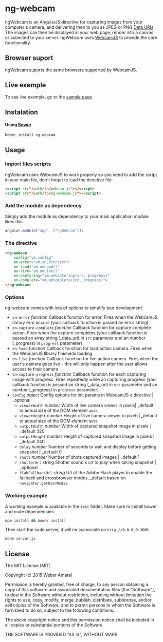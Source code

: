 # ng-webcam

ngWebcam is an AngularJS directive for capturing images from your computer's camera, and delivering then to you as JPEG 
 or PNG [Data URIs](https://en.wikipedia.org/wiki/Data_URI_scheme). The images can then be displayed in your web page, render 
 into a canvas or submited to your server. ngWebcam uses [WebcamJS](https://github.com/jhuckaby/webcamjs) to provide the 
 core functionality.
 
## Browser suport
 
ngWebcam suports the same browsers supported by WebcamJS. 


## Live exemple

To see live exemple, go to the [sample page](http://www.google.com)

## Instalation

#### Using [Bower](http://bower.io)

```bash
bower install ng-webcam
```

## Usage

### Import files scripts

ngWebcam uses WebcamJS to work properly so you need to add the script in your main file, don't forget to load the directive file:

```html
<script src"/path/to/webcam.js"></script>
<script src"/path/to/ng-webcam.js"></script>
```

### Add the module as dependency

Simply add the module as dependency to your main application module likes this:
```javascript
angular.module("app", ["ngWebcam"]);
```

### The directive

```html
<ng-webcam 
    config="vm.config"
    on-error="vm.onError(err)"
    on-load="vm.onLoad()"
    on-live="vm.onLive()"
    on-capturing="vm.onCapturing(src, progress)"
    on-complete="vm.onComplete(src, progress)">
</ng-webcam>
```

### Options

ng-webcam comes with lots of options to simplify tour development:

* `on-error` _function_ Callback function for error. Fires when the WebcamJS library erro occurs 
(your callback function is passed an error string)
* `on-capture-complete` _function_ Callback function for capture complete action. Fires when the capture completes
(your callback function is passed an array string (_data_uri) in `src` parameter and an number (_progress) in `progress` 
parameter)
* `on-load` _function_ Callback function for load action camera. Fires when the WebcamJS library finisheds loading
* `on-live` _function_ Callback function for live action camera. Fires when the user's camera goes live - this will only
happen after the user allows access to their camera
* `on-capture-progress` _function_ Callback function for each capturing image with progress. Fires repeatedly while an capturing
progress (your callback function is passed an string (_data_uri) in `src` parameter and an number (_progress) in `progress`
parameter)
* `config` _object_ Config options for init params in WebcamJS e directive | _optional
    - `viewerWidth` _number_ Width of live camera viewer in pixels| _default to actual size of the DOM element `auto`
    - `viewerHeight` _number_ Height of live camera viewer in pixels| _default to actual size of the DOM element `auto`
    - `outputWidth` _number_ Width of captured snapshot image in pixels | _default 320
    - `outputHeight` _number_ Height of captured snapshot image in pixels | _default 240
    - `delay` _number_ Number of seconds to wait and display before getting snapshot | _default 0
    - `shots` _number_ Number of shots captured images | _default 1
    - `shutterUrl` _string_ Shutter sound's url to play when taking snapshot | _optional
    - `flahFallbackUrl` _string_ Url of the Adobe Flash player to enable the fallback and crossbrowser modes, _default based on `navigator.getUserMedia`

### Working example

A working example is available in the `test` folder. Make sure to install bower and node dependencies:

```bash
npm install && bower install
```

Then start the node server, it will ne accessible on `http://0.0.0.0:3000`

```bash
node server.js
```

## License

The MIT License (MIT)

Copyright (c) 2015 Weber Amaral

Permission is hereby granted, free of charge, to any person obtaining a copy of this software and associated documentation files (the "Software"), to deal in the Software without restriction, including without limitation the rights to use, copy, modify, merge, publish, distribute, sublicense, and/or sell copies of the Software, and to permit persons to whom the Software is furnished to do so, subject to the following conditions:

The above copyright notice and this permission notice shall be included in all copies or substantial portions of the Software.

THE SOFTWARE IS PROVIDED "AS IS", WITHOUT WARR